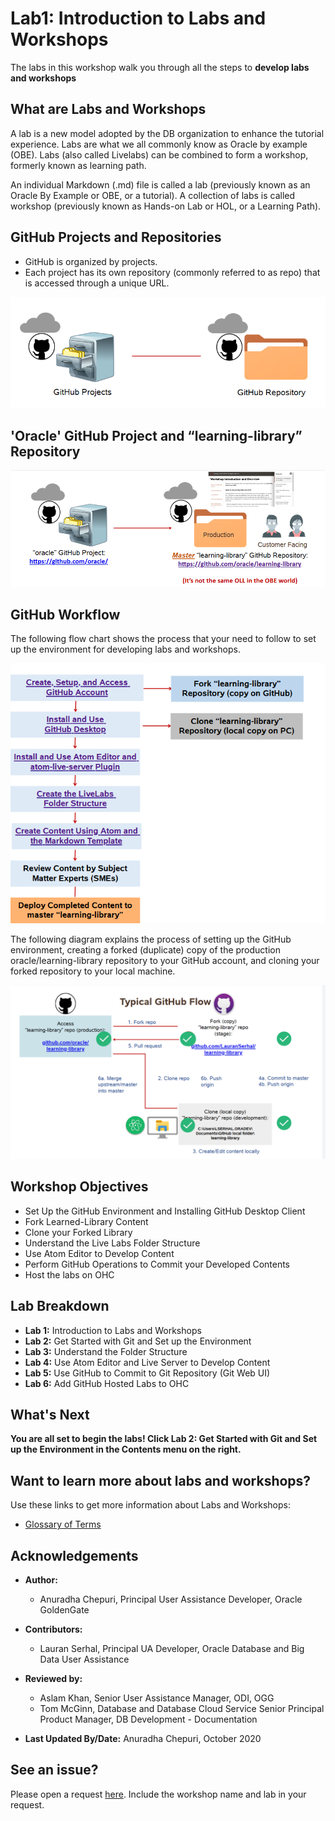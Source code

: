 # Lab1: Introduction to Labs and Workshops                                   

The labs in this workshop walk you through all the steps to **develop labs and workshops**

## What are Labs and Workshops
A lab is a new model adopted by the DB organization to enhance the tutorial experience. Labs are what we all commonly know as Oracle by example (OBE). Labs (also called Livelabs) can be combined to form a workshop, formerly known as learning path.

An individual Markdown (.md) file is called a lab (previously known as an Oracle By Example or OBE, or a tutorial).
A collection of labs is called workshop (previously known as Hands-on Lab or HOL, or a Learning Path).

## GitHub Projects and Repositories
* GitHub is organized by projects.
* Each project has its own repository (commonly referred to as repo) that is accessed
through a unique URL.

![](./images/git-hub-projects-repositories.png " ")

## 'Oracle' GitHub Project and “learning-library” Repository

![](./images/git-hub-oracle-projects-learning-library.png " ")

## GitHub Workflow
The following flow chart shows the process that your need to follow to set up the environment for developing labs and workshops.

![](./images/git-hub-workflow-flow-chart.png " ")

The following diagram explains the process of setting up the GitHub environment, creating a forked (duplicate) copy of the production oracle/learning-library repository to your GitHub account, and cloning your forked repository to your local machine.

![](./images/git-hub-workflow.png " ")


## Workshop Objectives
  - Set Up the GitHub Environment and Installing GitHub Desktop Client
  - Fork Learned-Library Content
  - Clone your Forked Library
  - Understand the Live Labs Folder Structure
  - Use Atom Editor to Develop Content
  - Perform GitHub Operations to Commit your Developed Contents
  - Host the labs on OHC

## Lab Breakdown
- **Lab 1:** Introduction to Labs and Workshops
- **Lab 2:** Get Started with Git and Set up the Environment
- **Lab 3:** Understand the Folder Structure
- **Lab 4:** Use Atom Editor and Live Server to Develop Content
- **Lab 5:** Use GitHub to Commit to Git Repository (Git Web UI)
- **Lab 6:** Add GitHub Hosted Labs to OHC

## What's Next

**You are all set to begin the labs! Click Lab 2: Get Started with Git and Set up the Environment in the Contents menu on the right.**

## Want to learn more about labs and workshops?
Use these links to get more information about Labs and Workshops:
* [Glossary of Terms](https://confluence.oraclecorp.com/confluence/display/DBIDDP/Glossary+of+terms)


## Acknowledgements

* **Author:**
    * Anuradha Chepuri, Principal User Assistance Developer, Oracle GoldenGate
* **Contributors:**
    * Lauran Serhal, Principal UA Developer, Oracle Database and Big Data User Assistance

* **Reviewed by:**  
    * Aslam Khan, Senior User Assistance Manager, ODI, OGG
    * Tom McGinn, Database and Database Cloud Service Senior Principal Product Manager, DB Development - Documentation
* **Last Updated By/Date:** Anuradha Chepuri, October 2020

## See an issue?  
Please open a request [here](https://github.com/oracle/learning-library/issues).  Include the workshop name and lab in your request.
